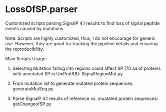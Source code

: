 # LossOfSP.parser
Customized scripts parsing SignalP 4.1 results to find loss of signal peptide events caused by mutations

Note:
Scripts are highly customized, thus, I do not encourage for generic use. However, they are good for tracking the pipeline details and ensuring the reproducibility.


Main Scripts Usage:
1. Selecting Mutation falling into regions could affect SP (70 aa of proteins with annotated SP in UniProtKB):
SignalRegionMut.py

2. From mutation list to generate mutated protein sequences:
generateMutSeq.py

3. Parse SignalP 4.1 results of reference vs. muatated protein sequences:
getChangeofSP.py
